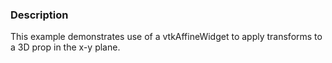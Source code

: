 ### Description

This example demonstrates use of a vtkAffineWidget to apply transforms to a 3D prop in the x-y plane.
